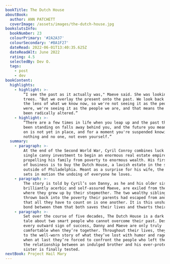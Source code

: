 ```yaml
---
bookTitle: The Dutch House
aboutBook:
  author: ANN PATCHETT
  coverImage: /assets/images/the-dutch-house.jpg
bookslutsInfo:
  bookNumber: 23
  colourPrimary: '#2A2A37'
  colourSecondary: '#BA1F27'
  dateRead: 2022-06-01T13:40:35.625Z
  dateReadAlt: June 2022
  rating: 4.5
  selectedBy: Dev O.
  tags:
    - post
    - dev
bookContent:
  highlights:
    - highlight: >-
        “I see the past as it actually was," Maeve said. She was looking at the
        trees. "But we overlay the present onto the past. We look back through
        the lens of what we know now, so we're not seeing it as the people we
        were, we're seeing it as the people we are, and that means the past has
        been radically altered.”
    - highlight: >-
        “There are a few times in life when you leap up and the past that you'd
        been standing on falls away behind you, and the future you mean to land
        on is not yet in place, and for a moment you're suspended knowing
        nothing and no one, not even yourself.”
  summary:
    - paragraph: >-
        At the end of the Second World War, Cyril Conroy combines luck and a
        single canny investment to begin an enormous real estate empire,
        propelling his family from poverty to enormous wealth. His first order
        of business is to buy the Dutch House, a lavish estate in the suburbs
        outside of Philadelphia. Meant as a surprise for his wife, the house
        sets in motion the undoing of everyone he loves.
    - paragraph: >-
        The story is told by Cyril’s son Danny, as he and his older sister, the
        brilliantly acerbic and self-assured Maeve, are exiled from the house
        where they grew up by their stepmother. The two wealthy siblings are
        thrown back into the poverty their parents had escaped from and find
        that all they have to count on is one another. It is this unshakable
        bond between them that both saves their lives and thwarts their futures.
    - paragraph: >-
        Set over the course of five decades, The Dutch House is a dark fairy
        tale about two smart people who cannot overcome their past. Despite
        every outward sign of success, Danny and Maeve are only truly
        comfortable when they’re together. Throughout their lives, they return
        to the well-worn story of what they’ve lost with humor and rage. But
        when at last they’re forced to confront the people who left them behind,
        the relationship between an indulged brother and his ever-protective
        sister is finally tested.
nextBook: Project Hail Mary
---
```


